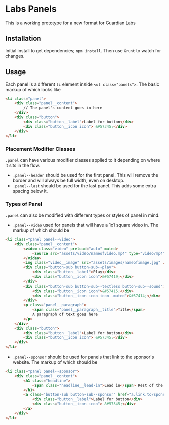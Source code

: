 Labs Panels
================

This is a working prototype for a new format for Guardian Labs

## Installation

Initial install to get dependencies; `npm install`. Then use `Grunt` to watch for changes.

## Usage

Each panel is a different `li` element inside `<ul class="panels">`. The basic markup of which looks like

```html
<li class="panel">
    <div class="panel__content">
        // The panel's content goes in here
    </div>
    <div class="button">
        <div class="button__label">Label for button</div>
        <div class="button__icon icon"> &#57345;</div>
    </div>
</li>
```

### Placement Modifier Classes

`.panel` can have various modifier classes applied to it depending on where it sits in the flow.

* `.panel--header` should be used for the first panel. This will remove the border and will always be full width, even on desktop.
* `.panel--last` should be used for the last panel. This adds some extra spacing below it.

### Types of Panel

`.panel` can also be modified with different types or styles of panel in mind.

* `.panel--video` used for panels that will have a 1x1 square video in. The markup of which should be

```html
<li class="panel panel--video">
    <div class="panel__content">
        <video class="video" preload="auto" muted>
            <source src="assets/video/nameofvideo.mp4" type="video/mp4">
        </video>
        <img class="video__image" src="assets/images/nameofimage.jpg" />
        <div class="button-sub button-sub--play">
            <div class="button__label">Play</div>
            <div class="button__icon icon">&#57419;</div>
        </div>
        <div class="button-sub button-sub--textless button-sub--sound">
            <div class="button__icon icon">&#57415;</div>
            <div class="button__icon icon icon--muted">&#57414;</div>
        </div>
        <p class="panel__paragraph">
            <span class="panel__paragraph__title">Title</span>
            A paragraph of text goes here
        </p>
    </div>
    <div class="button">
        <div class="button__label">Label for button</div>
        <div class="button__icon icon"> &#57345;</div>
    </div>
</li>
```

* `.panel--sponsor` should be used for panels that link to the sponsor's website. The markup of which should be

```html
<li class="panel panel--sponsor">
    <div class="panel__content">
        <h1 class="headline">
            <span class="headline__lead-in">Lead in</span> Rest of the headline
        </h1>
        <a class="button-sub button-sub--sponsor" href="a.link.to/sponsors/website" target="_blank">
            <div class="button__label">Label for button</div>
            <div class="button__icon icon"> &#57345;</div>
        </a>
    </div>
</li>
```